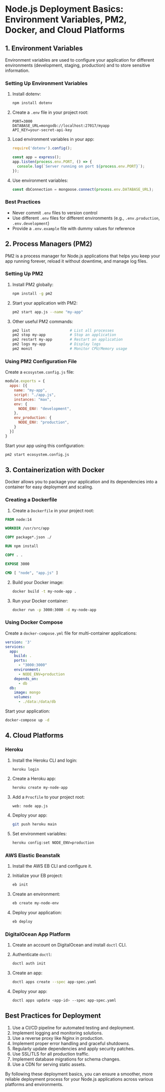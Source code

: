 # Node.js Deployment Basics: Environment Variables, PM2, Docker, and Cloud Platforms

## 1. Environment Variables

Environment variables are used to configure your application for different environments (development, staging, production) and to store sensitive information.

### Setting Up Environment Variables

1. Install dotenv:
   ```bash
   npm install dotenv
   ```

2. Create a `.env` file in your project root:
   ```
   PORT=3000
   DATABASE_URL=mongodb://localhost:27017/myapp
   API_KEY=your-secret-api-key
   ```

3. Load environment variables in your app:
   ```javascript
   require('dotenv').config();

   const app = express();
   app.listen(process.env.PORT, () => {
     console.log(`Server running on port ${process.env.PORT}`);
   });
   ```

4. Use environment variables:
   ```javascript
   const dbConnection = mongoose.connect(process.env.DATABASE_URL);
   ```

### Best Practices
- Never commit `.env` files to version control
- Use different `.env` files for different environments (e.g., `.env.production`, `.env.development`)
- Provide a `.env.example` file with dummy values for reference

## 2. Process Managers (PM2)

PM2 is a process manager for Node.js applications that helps you keep your app running forever, reload it without downtime, and manage log files.

### Setting Up PM2

1. Install PM2 globally:
   ```bash
   npm install -g pm2
   ```

2. Start your application with PM2:
   ```bash
   pm2 start app.js --name "my-app"
   ```

3. Other useful PM2 commands:
   ```bash
   pm2 list                  # List all processes
   pm2 stop my-app           # Stop an application
   pm2 restart my-app        # Restart an application
   pm2 logs my-app           # Display logs
   pm2 monit                 # Monitor CPU/Memory usage
   ```

### Using PM2 Configuration File

Create a `ecosystem.config.js` file:

```javascript
module.exports = {
  apps: [{
    name: "my-app",
    script: "./app.js",
    instances: "max",
    env: {
      NODE_ENV: "development",
    },
    env_production: {
      NODE_ENV: "production",
    }
  }]
}
```

Start your app using this configuration:
```bash
pm2 start ecosystem.config.js
```

## 3. Containerization with Docker

Docker allows you to package your application and its dependencies into a container for easy deployment and scaling.

### Creating a Dockerfile

1. Create a `Dockerfile` in your project root:

```Dockerfile
FROM node:14

WORKDIR /usr/src/app

COPY package*.json ./

RUN npm install

COPY . .

EXPOSE 3000

CMD [ "node", "app.js" ]
```

2. Build your Docker image:
   ```bash
   docker build -t my-node-app .
   ```

3. Run your Docker container:
   ```bash
   docker run -p 3000:3000 -d my-node-app
   ```

### Using Docker Compose

Create a `docker-compose.yml` file for multi-container applications:

```yaml
version: '3'
services:
  app:
    build: .
    ports:
      - "3000:3000"
    environment:
      - NODE_ENV=production
    depends_on:
      - db
  db:
    image: mongo
    volumes:
      - ./data:/data/db
```

Start your application:
```bash
docker-compose up -d
```

## 4. Cloud Platforms

### Heroku

1. Install the Heroku CLI and login:
   ```bash
   heroku login
   ```

2. Create a Heroku app:
   ```bash
   heroku create my-node-app
   ```

3. Add a `Procfile` to your project root:
   ```
   web: node app.js
   ```

4. Deploy your app:
   ```bash
   git push heroku main
   ```

5. Set environment variables:
   ```bash
   heroku config:set NODE_ENV=production
   ```

### AWS Elastic Beanstalk

1. Install the AWS EB CLI and configure it.

2. Initialize your EB project:
   ```bash
   eb init
   ```

3. Create an environment:
   ```bash
   eb create my-node-env
   ```

4. Deploy your application:
   ```bash
   eb deploy
   ```

### DigitalOcean App Platform

1. Create an account on DigitalOcean and install `doctl` CLI.

2. Authenticate `doctl`:
   ```bash
   doctl auth init
   ```

3. Create an app:
   ```bash
   doctl apps create --spec app-spec.yaml
   ```

4. Deploy your app:
   ```bash
   doctl apps update <app-id> --spec app-spec.yaml
   ```

## Best Practices for Deployment

1. Use a CI/CD pipeline for automated testing and deployment.
2. Implement logging and monitoring solutions.
3. Use a reverse proxy like Nginx in production.
4. Implement proper error handling and graceful shutdowns.
5. Regularly update dependencies and apply security patches.
6. Use SSL/TLS for all production traffic.
7. Implement database migrations for schema changes.
8. Use a CDN for serving static assets.

By following these deployment basics, you can ensure a smoother, more reliable deployment process for your Node.js applications across various platforms and environments.
